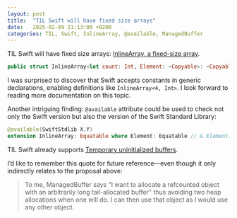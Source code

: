 ```yaml
---
layout: post
title:  "TIL Swift will have fixed size arrays"
date:   2025-02-09 21:13:00 +0200
categories: TIL, Swift, InlineArray, @available, ManagedBuffer
---
```

TIL Swift will have fixed size arrays: [InlineArray, a fixed-size array](https://github.com/swiftlang/swift-evolution/blob/main/proposals/0453-vector.md).

```swift
public struct InlineArray<let count: Int, Element: ~Copyable>: ~Copyable {}
```
I was surprised to discover that Swift accepts constants in generic declarations, enabling definitions like `InlineArray<4, Int>`. I look forward to reading more documentation on this topic.


Another intriguing finding: `@available` attribute could be used to check not only the Swift version but also the version of the Swift Standard Library:

```swift
@available(SwiftStdlib X.Y)
extension InlineArray: Equatable where Element: Equatable // & Element: Copyable
```

TIL Swift already supports [Temporary uninitialized buffers](https://github.com/swiftlang/swift-evolution/blob/main/proposals/0322-temporary-buffers.md).

I’d like to remember this quote for future reference—even though it only indirectly relates to the proposal above:

> To me, ManagedBuffer says "I want to allocate a refcounted object with an arbitrarily long tail-allocated buffer" thus avoiding two heap allocations when one will do. I can then use that object as I would use any other object.

